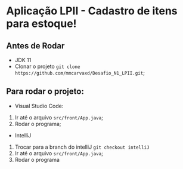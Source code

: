 # Aplicação LPII - Cadastro de itens para estoque!
## Antes de Rodar

 - JDK 11
- Clonar o projeto ```git clone
    https://github.com/mmcarvaxd/Desafio_N1_LPII.git```;
## Para rodar o projeto:

 - Visual Studio Code:
 1. Ir até o arquivo ```src/front/App.java```;
 2. Rodar o programa;
 
 - IntelliJ
 1. Trocar para a branch do intelliJ ```git checkout intelliJ```
 1. Ir até o arquivo ```src/front/App.java```;
 2. Rodar o programa